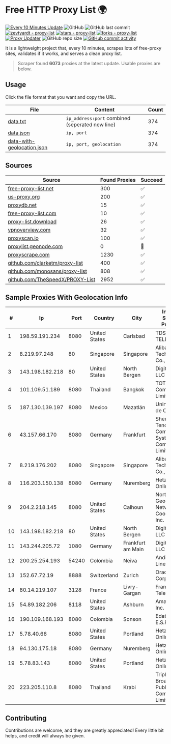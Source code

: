 
# Free HTTP Proxy List 🌍

[![Every 10 Minutes Update](https://github.com/mertguvencli/http-proxy-list/actions/workflows/main.yml/badge.svg?branch=main)](https://github.com/mertguvencli/http-proxy-list/actions/workflows/main.yml)
![GitHub](https://img.shields.io/github/license/mertguvencli/http-proxy-list)
![GitHub last commit](https://img.shields.io/github/last-commit/mertguvencli/http-proxy-list)
[![zevtyardt - proxy-list](https://img.shields.io/static/v1?label=zevtyardt&message=proxy-list&color=blue&logo=github)](https://github.com/zevtyardt/proxy-list "Go to GitHub repo")
[![stars - proxy-list](https://img.shields.io/github/stars/zevtyardt/proxy-list?style=social)](https://github.com/zevtyardt/proxy-list)
[![forks - proxy-list](https://img.shields.io/github/forks/zevtyardt/proxy-list?style=social)](https://github.com/zevtyardt/proxy-list)
[![Proxy Updater](https://github.com/zevtyardt/proxy-list/workflows/Proxy%20Updater/badge.svg)](https://github.com/zevtyardt/proxy-list/actions?query=workflow:"Proxy+Updater")
![GitHub repo size](https://img.shields.io/github/repo-size/zevtyardt/proxy-list)
[![GitHub commit activity](https://img.shields.io/github/commit-activity/m/zevtyardt/proxy-list?logo=commits)](https://github.com/zevtyardt/proxy-list/commits/main)

It is a lightweight project that, every 10 minutes, scrapes lots of free-proxy sites, validates if it works, and serves a clean proxy list.

> Scraper found **6073** proxies at the latest update. Usable proxies are below.

## Usage

Click the file format that you want and copy the URL.

|File|Content|Count|
|----|-------|-----|
|[data.txt](https://raw.githubusercontent.com/mertguvencli/http-proxy-list/main/proxy-list/data.txt)|`ip_address:port` combined (seperated new line)|374|
|[data.json](https://raw.githubusercontent.com/mertguvencli/http-proxy-list/main/proxy-list/data.json)|`ip, port`|374|
|[data-with-geolocation.json](https://raw.githubusercontent.com/mertguvencli/http-proxy-list/main/proxy-list/data-with-geolocation.json)|`ip, port, geolocation`|374|

## Sources

|Source|Found Proxies|Succeed|
|------|-------------|-------|
|[free-proxy-list.net](https://free-proxy-list.net)|300|✅|
|[us-proxy.org](https://www.us-proxy.org)|200|✅|
|[proxydb.net](http://proxydb.net)|15|✅|
|[free-proxy-list.com](https://free-proxy-list.com/?page=&port=&type%5B%5D=http&type%5B%5D=https&up_time=0&search=Search)|10|✅|
|[proxy-list.download](https://www.proxy-list.download/HTTP)|26|✅|
|[vpnoverview.com](https://vpnoverview.com/privacy/anonymous-browsing/free-proxy-servers)|32|✅|
|[proxyscan.io](https://www.proxyscan.io)|100|✅|
|[proxylist.geonode.com](https://proxylist.geonode.com/api/proxy-list?limit=300&page=1&sort_by=lastChecked&sort_type=desc&protocols=http,https)|0|🚫|
|[proxyscrape.com](https://api.proxyscrape.com/v2/?request=displayproxies&protocol=http&timeout=10000&country=all&ssl=all&anonymity=all)|1230|✅|
|[github.com/clarketm/proxy-list](https://raw.githubusercontent.com/clarketm/proxy-list/master/proxy-list-raw.txt)|400|✅|
|[github.com/monosans/proxy-list](https://raw.githubusercontent.com/monosans/proxy-list/main/proxies/http.txt)|808|✅|
|[github.com/TheSpeedX/PROXY-List](https://raw.githubusercontent.com/TheSpeedX/PROXY-List/master/http.txt)|2952|✅|


## Sample Proxies With Geolocation Info

|#|Ip|Port|Country|City|Internet Service Provider|
|-|--|----|-------|----|-------------------------|
|1|198.59.191.234|8080|United States|Carlsbad|TDS TELECOM|
|2|8.219.97.248|80|Singapore|Singapore|Alibaba (US) Technology Co., Ltd.|
|3|143.198.182.218|80|United States|North Bergen|DigitalOcean, LLC|
|4|101.109.51.189|8080|Thailand|Bangkok|TOT Public Company Limited|
|5|187.130.139.197|8080|Mexico|Mazatlán|Uninet S.A. de C.V.|
|6|43.157.66.170|8080|Germany|Frankfurt|Shenzhen Tencent Computer Systems Company Limited|
|7|8.219.176.202|8080|Singapore|Singapore|Alibaba (US) Technology Co., Ltd.|
|8|116.203.150.138|8080|Germany|Nuremberg|Hetzner Online GmbH|
|9|204.2.218.145|8080|United States|Calhoun|North Georgia Network Cooperative, Inc.|
|10|143.198.182.218|80|United States|North Bergen|DigitalOcean, LLC|
|11|143.244.205.72|1080|Germany|Frankfurt am Main|DigitalOcean, LLC|
|12|200.25.254.193|54240|Colombia|Neiva|Andinet ON Line|
|13|152.67.72.19|8888|Switzerland|Zurich|Oracle Corporation|
|14|80.14.219.107|3128|France|Livry-Gargan|France Telecom|
|15|54.89.182.206|8118|United States|Ashburn|Amazon.com, Inc.|
|16|190.109.168.193|8080|Colombia|Sonson|Edatel S.a. E.S.P|
|17|5.78.40.66|8080|United States|Portland|Hetzner Online GmbH|
|18|94.130.175.18|8080|Germany|Nuremberg|Hetzner Online GmbH|
|19|5.78.83.143|8080|United States|Portland|Hetzner Online GmbH|
|20|223.205.110.8|8080|Thailand|Krabi|Triple T Broadband Public Company Limited|



## Contributing

Contributions are welcome, and they are greatly appreciated! Every
little bit helps, and credit will always be given.

